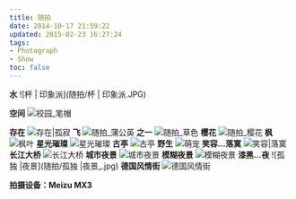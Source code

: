 ```yaml
---
title: 随拍
date: 2014-10-17 21:59:22
updated: 2015-02-23 16:27:24
tags: 
- Photograph
- Show
toc: false
---
```


**水**
![杯 | 印象派](随拍/杯 | 印象派.JPG)
<!--**不忘初心**-->
<!--[不忘初心](/img/随拍/不忘初心.jpg)-->
**空间**
![校园_笔帽](随拍/校园_笔帽.jpg)
<!--**灰色...印象派**-->
<!--[灰色|印象派](/img/随拍/灰色|印象派.jpg)-->
**存在**
![存在|孤寂](随拍/存在|孤寂.jpg)
**飞**
![随拍_蒲公英](随拍/随拍_蒲公英.jpg)
**之一**
![随拍_草色](随拍/随拍_草色.JPG)
**樱花**
![随拍_樱花](随拍/随拍_樱花.JPG)
**枫**
![枫叶](随拍/枫叶.jpg)
**星光璀璨**
![星光璀璨](随拍/星光璀璨.jpg)
**古亭**
![古亭](随拍/古亭.JPG)
**野生**
![萌宠](随拍/萌宠.jpg)
**笑容...落寞**
![笑容|落寞](随拍/笑容|落寞.JPG)
**长江大桥**
![长江大桥](随拍/长江大桥.jpg)
**城市夜景**
![城市夜景](随拍/城市夜景.jpg)
**模糊夜景**
![模糊夜景](随拍/模糊夜景.jpg)
**漆黑...夜**
![孤独 |夜景](随拍/孤独 |夜景_.jpg)
**德国风情街**
![德国风情街](随拍/德国风情街.JPG)

**拍摄设备：Meizu MX3**
